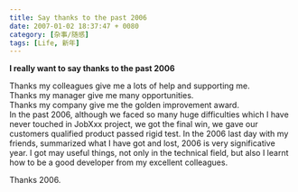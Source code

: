 ```yaml
---
title: Say thanks to the past 2006
date: 2007-01-02 18:37:47 + 0080
category: [杂事/随感]
tags: [Life, 新年]
---
```


**I really want to say thanks to the past 2006**

Thanks my colleagues give me a lots of help and supporting me.  
Thanks my manager give me many opportunities.  
Thanks my company give me the golden improvement award.  
In the past 2006, although we faced so many huge difficulties which I have never touched in JobXxx project, we got the final win, we gave our customers qualified product passed rigid test. In the 2006 last day with my friends, summarized what I have got and lost, 2006 is very significative year. I got may useful things, not only in the technical field, but also I learnt how to be a good developer from my excellent colleagues.  

Thanks 2006. 
